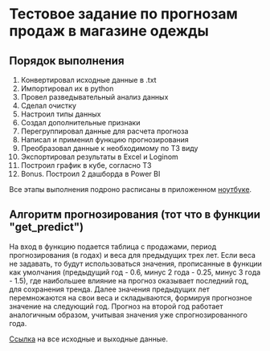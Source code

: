 # Тестовое задание по прогнозам продаж в магазине одежды

## Порядок выполнения

1. Конвертировал исходные данные в .txt
2. Импортировал их в python
3. Провел разведывательный анализ данных
4. Сделал очистку
5. Настроил типы данных
6. Создал дополнительные признаки
7. Перегруппировал данные для расчета прогноза
8. Написал и применил функцию прогнозирования
9. Преобразовал данные к необходимому по ТЗ виду
10. Экспортировал результаты в Excel и Loginom
11. Построил график в кубе, согласно ТЗ
12. Bonus. Построил 2 дашборда в Power BI

Все этапы выполнения подроно расписаны в приложенном [ноутбуке](https://github.com/Viktor-VK/For-Reshape-Analytics/blob/main/Прототип%20системы%20прогнозирования.ipynb).

## Алгоритм прогнозирования (тот что в функции "get_predict")
На вход в функцию подается таблица с продажами, период прогнозирования (в годах) и веса для предыдущих трех лет. Если веса не задавать, то будут использоваться значения, прописанные в функции как умолчания (предыдущий год - 0.6, минус 2 года - 0.25, минус 3 года - 1.5), где наибольшее влияние на прогноз оказывает последний год, для сохранения тренда. Далее значения предыдущих лет перемножаются на свои веса и складываются, формируя прогнозное значение на следующий год. Прогноз на второй год работает аналогичным образом, учитывая значения уже спрогнозированного года.

[Ссылка](https://disk.yandex.ru/d/r7mYzeUFD-pZrQ) на все исходные и выходные данные.
